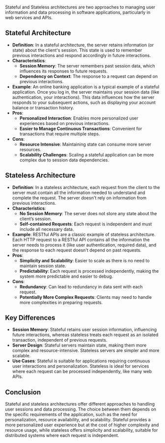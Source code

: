 
Stateful and Stateless architectures are two approaches to managing user information and data processing in software applications, particularly in web services and APIs.

## Stateful Architecture

- **Definition**: In a stateful architecture, the server retains information (or state) about the client's session. This state is used to remember previous interactions and respond accordingly in future interactions.
- **Characteristics**:
    - **Session Memory**: The server remembers past session data, which influences its responses to future requests.
    - **Dependency on Context**: The response to a request can depend on previous interactions.
- **Example**: An online banking application is a typical example of a stateful application. Once you log in, the server maintains your session data (like authentication, your interactions). This data influences how the server responds to your subsequent actions, such as displaying your account balance or transaction history.
- **Pros**:
    - **Personalized Interaction**: Enables more personalized user experiences based on previous interactions.
    - **Easier to Manage Continuous Transactions**: Convenient for transactions that require multiple steps.
- **Cons**:
    - **Resource Intensive**: Maintaining state can consume more server resources.
    - **Scalability Challenges**: Scaling a stateful application can be more complex due to session data dependencies.

## Stateless Architecture

- **Definition**: In a stateless architecture, each request from the client to the server must contain all the information needed to understand and complete the request. The server doesn't rely on information from previous interactions.
- **Characteristics**:
    - **No Session Memory**: The server does not store any state about the client’s session.
    - **Self-contained Requests**: Each request is independent and must include all necessary data.
- **Example**: RESTful APIs are a classic example of stateless architecture. Each HTTP request to a RESTful API contains all the information the server needs to process it (like user authentication, required data), and the response to each request doesn't depend on past requests.
- **Pros**:
    - **Simplicity and Scalability**: Easier to scale as there is no need to maintain session state.
    - **Predictability**: Each request is processed independently, making the system more predictable and easier to debug.
- **Cons**:
    - **Redundancy**: Can lead to redundancy in data sent with each request.
    - **Potentially More Complex Requests**: Clients may need to handle more complexities in preparing requests.

## Key Differences

- **Session Memory**: Stateful retains user session information, influencing future interactions, whereas stateless treats each request as an isolated transaction, independent of previous requests.
- **Server Design**: Stateful servers maintain state, making them more complex and resource-intensive. Stateless servers are simpler and more scalable.
- **Use Cases**: Stateful is suitable for applications requiring continuous user interactions and personalization. Stateless is ideal for services where each request can be processed independently, like many web APIs.

## Conclusion

Stateful and stateless architectures offer different approaches to handling user sessions and data processing. The choice between them depends on the specific requirements of the application, such as the need for personalization, resource availability, and scalability. Stateful provides a more personalized user experience but at the cost of higher complexity and resource usage, while stateless offers simplicity and scalability, suitable for distributed systems where each request is independent.